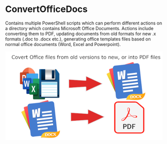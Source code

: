 # ConvertOfficeDocs

Contains multiple PowerShell scripts which can perform different actions on a directory which contains Microsoft Office Documents. Actions include converting them to PDF, updating documents from old formats for new .x formats (.doc to .docx etc.), generating office templates files based on normal office documents (Word, Excel and Powerpoint).

![1677754005512](image/README/1677754005512.png)
